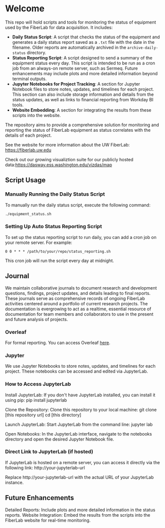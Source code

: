 # Welcome
 
This repo will hold scripts and tools for monitoring the status of equipment used by the FiberLab for data acquisition. It includes:

- **Daily Status Script**: A script that checks the status of the equipment and generates a daily status report saved as a `.txt` file with the date in the filename. Older reports are automatically archived in the `archive-daily-status` directory.
- **Status Reporting Script**: A script designed to send a summary of the equipment status every day. This script is intended to be run as a cron job from an always-on remote server, such as Sermeq. Future enhancements may include plots and more detailed information beyond terminal outputs.
- **Jupyter Notebooks for Project Tracking**: A section for Jupyter Notebook files to store notes, updates, and timelines for each project. This section can also include storage information and details from the status updates, as well as links to financial reporting from Workday BI tools.
- **Website Embedding**: A section for integrating the results from these scripts into the website.

The repository aims to provide a comprehensive solution for monitoring and reporting the status of FiberLab equipment as status correlates with the details of each project.

See the website for more information about the UW FiberLab: https://fiberlab.uw.edu

Check out our growing visualiztion suite for our publicly hosted data:https://dasway.ess.washington.edu/vizdas/map


## Script Usage

### Manually Running the Daily Status Script
To manually run the daily status script, execute the following command:
```bash
./equipment_status.sh
```

### Setting Up Auto Status Reporting Script
To set up the status reporting script to run daily, you can add a cron job on your remote server. For example:

```
0 0 * * * /path/to/your/repo/status_reporting.sh
```

This cron job will run the script every day at midnight.


## Journal
We maintain collaborative journals to document research and development questions, findings, project updates, and details leading to final reports. These journals serve as comprehensive records of ongoing FiberLab activities centered around a portfolio of current research projects. The documentation is evergrowing to act as a realtime, essential resource of documentation for team members and collaborators to use in the present and future analysis of projects.

### Overleaf
For formal reporting. You can access Overleaf [here](https://www.overleaf.com/).

### Jupyter
We use Jupyter Notebooks to store notes, updates, and timelines for each project. These notebooks can be accessed and edited via JupyterLab.

### How to Access JupyterLab
Install JupyterLab: If you don't have JupyterLab installed, you can install it using pip:
    pip install jupyterlab

Clone the Repository: Clone this repository to your local machine:
    git clone [this repository url]
    cd [this directory]

Launch JupyterLab: Start JupyterLab from the command line:
    jupyter lab

Open Notebooks: In the JupyterLab interface, navigate to the notebooks directory and open the desired Jupyter Notebook file.

### Direct Link to JupyterLab (if hosted)
If JupyterLab is hosted on a remote server, you can access it directly via the following link: 
    http://your-jupyterlab-url

Replace http://your-jupyterlab-url with the actual URL of your JupyterLab instance.


## Future Enhancements
Detailed Reports: Include plots and more detailed information in the status reports.
Website Integration: Embed the results from the scripts into the FiberLab website for real-time monitoring.
